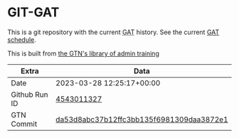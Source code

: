 # GIT-GAT

This is a git repository with the current <abbr title="Galaxy Admin Training">GAT</abbr> history. See the current [GAT schedule](https://gxy.io/gat).

This is built from [the GTN's library of admin training](https://training.galaxyproject.org/training-material/topics/admin/)

Extra | Data
--- | ---
Date | 2023-03-28 12:25:17+00:00
Github Run ID | [4543011327](https://github.com/galaxyproject/training-material/actions/runs/4543011327)
GTN Commit | [da53d8abc37b12ffc3bb135f6981309daa3872e1](https://github.com/galaxyproject/training-material/tree/da53d8abc37b12ffc3bb135f6981309daa3872e1)
